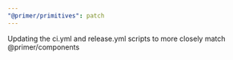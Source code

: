 ```yaml
---
"@primer/primitives": patch
---
```


Updating the ci.yml and release.yml scripts to more closely match @primer/components
